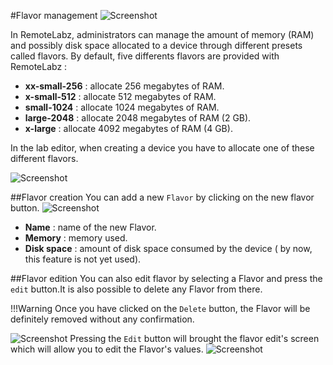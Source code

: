 #Flavor management
![Screenshot](/images/Administrator/Flavor/Administrator_Flavor_Management.png)

In RemoteLabz, administrators can manage the amount of memory (RAM) and possibly disk space allocated to a device through different presets called flavors. By default, five differents flavors are provided with RemoteLabz  :
 
 * **xx-small-256** : allocate 256 megabytes of RAM.
 * **x-small-512** : allocate 512 megabytes of RAM.
 * **small-1024** :  allocate 1024 megabytes of RAM.
 * **large-2048** : allocate 2048 megabytes of RAM (2 GB).
 * **x-large** : allocate 4092 megabytes of RAM (4 GB).
 
 In the lab editor, when creating a device you have to allocate one of these different flavors.

![Screenshot](/images/Administrator/Flavor/Administrator_flavor_in_editor.png) 

##Flavor creation
You can add a new `Flavor` by clicking on the new flavor button.
![Screenshot](/images/Administrator/Flavor/Administrator_new_flavor.png) 

 * **Name** : name of the new Flavor.
 * **Memory** : memory used.
 * **Disk space** : amount of disk space consumed by the device ( by now, this feature is not yet used).

##Flavor edition
You can also edit flavor by selecting a Flavor and press the `edit` button.It is also possible to delete any Flavor from there.

!!!Warning
    Once you have clicked on the `Delete` button, the Flavor will be definitely removed without any confirmation.

![Screenshot](/images/Administrator/Flavor/Administrator_edit_flavor.png)
 Pressing the `Edit` button will brought the flavor edit's screen which will allow you to edit the Flavor's values.
![Screenshot](/images/Administrator/Flavor/Administrator_edit_flavor_selected.png) 

